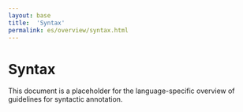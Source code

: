```yaml
---
layout: base
title:  'Syntax'
permalink: es/overview/syntax.html
---
```


# Syntax

This document is a placeholder for the language-specific overview of
guidelines for syntactic annotation.
